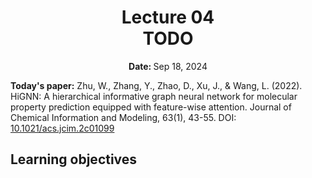 <h1 align="center">
<b>Lecture 04</b><br>
TODO
</h1>
<p align="center"><b>Date: </b>Sep 18, 2024</p>

**Today's paper:** Zhu, W., Zhang, Y., Zhao, D., Xu, J., & Wang, L. (2022). HiGNN: A hierarchical informative graph neural network for molecular property prediction equipped with feature-wise attention. Journal of Chemical Information and Modeling, 63(1), 43-55. DOI: [10.1021/acs.jcim.2c01099](https://doi.org/10.1021/acs.jcim.2c01099)

## Learning objectives
